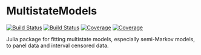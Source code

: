 # MultistateModels

[![Build Status](https://travis-ci.com/fintzij/MultistateModels.jl.svg?branch=main)](https://travis-ci.com/fintzij/MultistateModels.jl)
[![Build Status](https://ci.appveyor.com/api/projects/status/github/fintzij/MultistateModels.jl?svg=true)](https://ci.appveyor.com/project/fintzij/MultistateModels-jl)
[![Coverage](https://codecov.io/gh/fintzij/MultistateModels.jl/branch/main/graph/badge.svg)](https://codecov.io/gh/fintzij/MultistateModels.jl)
[![Coverage](https://coveralls.io/repos/github/fintzij/MultistateModels.jl/badge.svg?branch=main)](https://coveralls.io/github/fintzij/MultistateModels.jl?branch=main)

Julia package for fitting multistate models, especially semi-Markov models, to panel data and interval censored data.